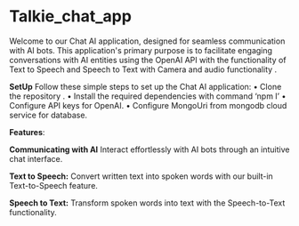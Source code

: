 
# Talkie_chat_app

Welcome to our Chat AI application, designed for seamless communication with AI bots. This application's primary purpose is to facilitate engaging conversations with AI entities using the OpenAI API with the functionality of Text to Speech and Speech to Text with Camera and audio functionality .


**SetUp**
Follow these simple steps to set up the Chat AI application:
•	Clone the repository .
•	Install the required dependencies with command
‘npm I’
•	Configure API keys for OpenAI.
•	Configure MongoUri from mongodb cloud service for database.



**Features**:



**Communicating with AI**
Interact effortlessly with AI bots through an intuitive chat interface.

**Text to Speech:**
Convert written text into spoken words with our built-in Text-to-Speech feature.

**Speech to Text:**
Transform spoken words into text with the Speech-to-Text functionality.



